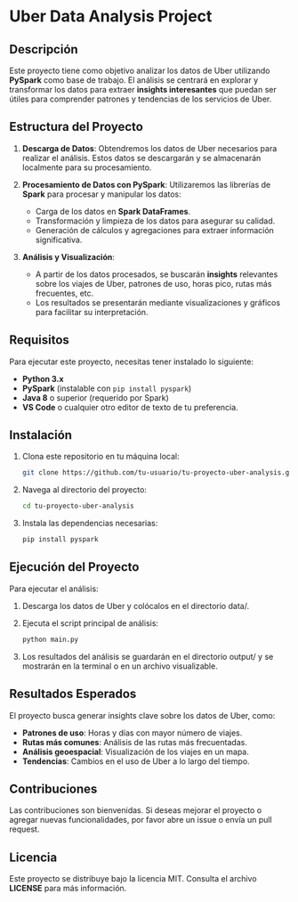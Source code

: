 # Uber Data Analysis Project

## Descripción

Este proyecto tiene como objetivo analizar los datos de Uber utilizando **PySpark** como base de trabajo. El análisis se centrará en explorar y transformar los datos para extraer **insights interesantes** que puedan ser útiles para comprender patrones y tendencias de los servicios de Uber.

## Estructura del Proyecto

1. **Descarga de Datos**: Obtendremos los datos de Uber necesarios para realizar el análisis. Estos datos se descargarán y se almacenarán localmente para su procesamiento.

2. **Procesamiento de Datos con PySpark**: Utilizaremos las librerías de **Spark** para procesar y manipular los datos:
   - Carga de los datos en **Spark DataFrames**.
   - Transformación y limpieza de los datos para asegurar su calidad.
   - Generación de cálculos y agregaciones para extraer información significativa.

3. **Análisis y Visualización**: 
   - A partir de los datos procesados, se buscarán **insights** relevantes sobre los viajes de Uber, patrones de uso, horas pico, rutas más frecuentes, etc.
   - Los resultados se presentarán mediante visualizaciones y gráficos para facilitar su interpretación.

## Requisitos

Para ejecutar este proyecto, necesitas tener instalado lo siguiente:

- **Python 3.x**
- **PySpark** (instalable con `pip install pyspark`)
- **Java 8** o superior (requerido por Spark)
- **VS Code** o cualquier otro editor de texto de tu preferencia.

## Instalación

1. Clona este repositorio en tu máquina local:
   ```bash
   git clone https://github.com/tu-usuario/tu-proyecto-uber-analysis.git
   ```

2. Navega al directorio del proyecto:

    ```bash
    cd tu-proyecto-uber-analysis
    ```

3. Instala las dependencias necesarias:

    ```bash
    pip install pyspark
    ```

## Ejecución del Proyecto
Para ejecutar el análisis:

1. Descarga los datos de Uber y colócalos en el directorio data/.

2. Ejecuta el script principal de análisis:
    ```bash
    python main.py
    ```

3. Los resultados del análisis se guardarán en el directorio output/ y se mostrarán en la terminal o en un archivo visualizable.


## Resultados Esperados
El proyecto busca generar insights clave sobre los datos de Uber, como:

- **Patrones de uso**: Horas y días con mayor número de viajes.
- **Rutas más comunes**: Análisis de las rutas más frecuentadas.
- **Análisis geoespacial**: Visualización de los viajes en un mapa.
- **Tendencias**: Cambios en el uso de Uber a lo largo del tiempo.


## Contribuciones
Las contribuciones son bienvenidas. Si deseas mejorar el proyecto o agregar nuevas funcionalidades, por favor abre un issue o envía un pull request.

## Licencia
Este proyecto se distribuye bajo la licencia MIT. Consulta el archivo **LICENSE** para más información.